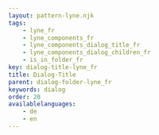 ```yaml
---
layout: pattern-lyne.njk
tags: 
    - lyne_fr
    - lyne_components_fr
    - lyne_components_dialog_title_fr
    - lyne_components_dialog_children_fr
    - is_in_folder_fr
key: dialog-title-lyne_fr
title: Dialog-Title
parent: dialog-folder-lyne_fr
keywords: dialog
order: 20
availablelanguages: 
    - de
    - en
---
```


